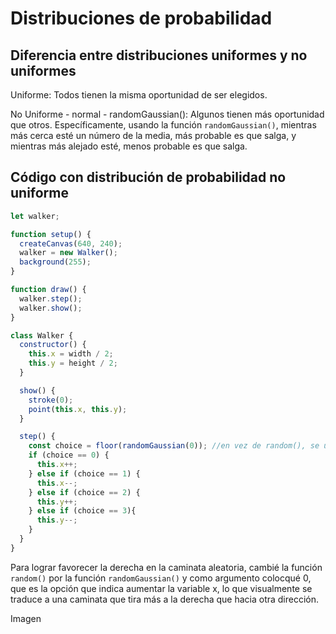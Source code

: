 # Distribuciones de probabilidad
## Diferencia entre distribuciones uniformes y no uniformes
Uniforme: Todos tienen la misma oportunidad de ser elegidos.

No Uniforme - normal - randomGaussian(): Algunos tienen más oportunidad que otros. Específicamente, usando la función  `randomGaussian()`, mientras más cerca esté un número de la media, más probable es que salga, y mientras más alejado esté, menos probable es que salga.
## Código con distribución de probabilidad no uniforme
``` js
let walker;

function setup() {
  createCanvas(640, 240);
  walker = new Walker();
  background(255);
}

function draw() {
  walker.step();
  walker.show();
}

class Walker {
  constructor() {
    this.x = width / 2;
    this.y = height / 2;
  }

  show() {
    stroke(0);
    point(this.x, this.y);
  }

  step() {
    const choice = floor(randomGaussian(0)); //en vez de random(), se usa la función randomGaussian()
    if (choice == 0) {
      this.x++;
    } else if (choice == 1) {
      this.x--;
    } else if (choice == 2) {
      this.y++;
    } else if (choice == 3){
      this.y--;
    }
  }
}
```

Para lograr favorecer la derecha en la caminata aleatoria, cambié la función `random()` por la función `randomGaussian()` y como argumento colocqué 0, que es la opción que indica aumentar la variable x, lo que visualmente se traduce a una caminata que tira más a la derecha que hacia otra dirección.

Imagen
